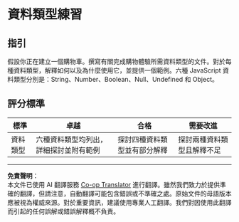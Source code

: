 <!--
CO_OP_TRANSLATOR_METADATA:
{
  "original_hash": "de0ec12c337394806425c7fd2f003b62",
  "translation_date": "2025-10-03T08:55:20+00:00",
  "source_file": "2-js-basics/1-data-types/assignment.md",
  "language_code": "hk"
}
-->
# 資料類型練習

## 指引

假設你正在建立一個購物車。撰寫有關完成購物體驗所需資料類型的文件。對於每種資料類型，解釋如何以及為什麼使用它，並提供一個範例。六種 JavaScript 資料類型分別是：String、Number、Boolean、Null、Undefined 和 Object。

## 評分標準

標準 | 卓越 | 合格 | 需要改進
--- | --- | --- | --- |
資料類型 | 六種資料類型均列出，詳細探討並附有範例 | 探討四種資料類型並有部分解釋 | 探討兩種資料類型且解釋不足 |

---

**免責聲明**：  
本文件已使用 AI 翻譯服務 [Co-op Translator](https://github.com/Azure/co-op-translator) 進行翻譯。雖然我們致力於提供準確的翻譯，但請注意，自動翻譯可能包含錯誤或不準確之處。原始文件的母語版本應被視為權威來源。對於重要資訊，建議使用專業人工翻譯。我們對因使用此翻譯而引起的任何誤解或錯誤解釋概不負責。